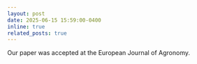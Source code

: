 ```yaml
---
layout: post
date: 2025-06-15 15:59:00-0400
inline: true
related_posts: true
---
```


Our paper was accepted at the European Journal of Agronomy.